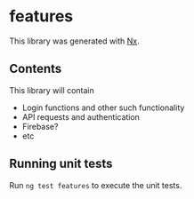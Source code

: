 # features
This library was generated with [Nx](https://nx.dev).

## Contents
This library will contain
- Login functions and other such functionality
- API requests and authentication
- Firebase?
- etc

## Running unit tests
Run `ng test features` to execute the unit tests.
